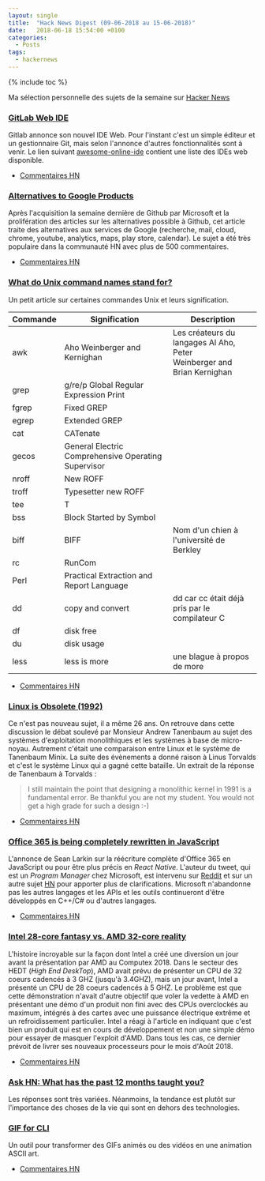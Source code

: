 ```yaml
---
layout: single
title:  "Hack News Digest (09-06-2018 au 15-06-2018)"
date:   2018-06-18 15:54:00 +0100
categories:
  - Posts
tags:
  - hackernews
---
```


{% include toc %}

Ma sélection personnelle des sujets de la semaine sur
[Hacker News](https://news.ycombinator.com/)


### [GitLab Web IDE](https://about.gitlab.com/2018/06/15/introducing-gitlab-s-integrated-development-environment/)
Gitlab annonce son nouvel IDE Web. Pour l'instant c'est un simple éditeur et un gestionnaire Git, mais selon l'annonce d'autres fonctionnalités sont à venir. Le lien suivant [awesome-online-ide](https://github.com/styfle/awesome-online-ide) contient une liste
des IDEs web disponible. 

- [Commentaires HN](https://news.ycombinator.com/item?id=17321921)



### [Alternatives to Google Products](https://restoreprivacy.com/google-alternatives/)

Après l'acquisition la semaine dernière de Github par Microsoft et la prolifération des articles sur les alternatives possible à Github, 
cet article traite des alternatives aux services de Google (recherche, mail, cloud, chrome, youtube, analytics, maps, play store, calendar). Le sujet a été très populaire dans la communauté HN avec plus de 500 commentaires.

- [Commentaires HN](https://news.ycombinator.com/item?id=17280558)

### [What do Unix command names stand for?](http://www.unixguide.net/unix/faq/1.3.shtml)

Un petit article sur certaines commandes Unix et leurs signification.

|  Commande    | Signification | Description |
|--------------|---------------| ------------|
|awk  | Aho Weinberger and Kernighan | Les créateurs du langages Al Aho, Peter <br> Weinberger and Brian Kernighan |         
|grep  | g/re/p Global Regular Expression Print| |
|fgrep  | Fixed GREP | |
|egrep  | Extended GREP | |
|cat  | CATenate| |
|gecos  | General Electric Comprehensive Operating Supervisor | |
|nroff  | New ROFF | |
|troff  | Typesetter new ROFF | |
|tee  | T | |
|bss  | Block Started by Symbol | |
|biff  | BIFF | Nom d'un chien à l'université de Berkley |
|rc | RunCom | |
|Perl | Practical Extraction and Report Language | &nbsp; |
| dd | copy and convert | dd car cc était déjà pris par le compilateur C |
| df | disk free | |
| du | disk usage | |
| less | less is more | une blague à propos de more |

- [Commentaires HN](https://news.ycombinator.com/item?id=17323753)

### [Linux is Obsolete (1992)](https://groups.google.com/forum/#!topic/comp.os.minix/wlhw16QWltI%5B1-25%5D)

Ce n'est pas nouveau sujet, il a même 26 ans. On retrouve dans cette discussion le débat soulevé par Monsieur Andrew Tanenbaum au sujet 
des systèmes d'exploitation monolithiques et les systèmes à base de micro-noyau. Autrement c'était une comparaison entre Linux et le système de Tanenbaum Minix. La suite des évènements a donné raison à Linus Torvalds et c'est le système Linux qui a gagné cette bataille. Un extrait de la réponse de Tanenbaum à Torvalds :

> I still maintain the point that designing a monolithic kernel in 1991 is a fundamental error.  Be thankful you are not my student.  You would not get a high grade for such a design :-)

- [Commentaires HN](https://news.ycombinator.com/item?id=17294907)

### [Office 365 is being completely rewritten in JavaScript](https://twitter.com/thelarkinn/status/1006746626617008128?s=21)

L'annonce de Sean Larkin sur la réécriture complète d'Office 365 en JavaScript ou pour être plus précis en *React Native*. L'auteur du tweet, qui est un *Program Manager* chez Microsoft, est intervenu sur [Reddit](https://www.reddit.com/r/programming/comments/8qqhlz/comment/e0ll1dt/) et sur un autre sujet [HN](https://news.ycombinator.com/item?id=17321985) pour apporter plus de clarifications. Microsoft n'abandonne pas les autres langages et les APIs et les outils continueront d'être développés en C++/C# ou d'autres langages. 

- [Commentaires HN](https://news.ycombinator.com/item?id=17300893)



### [Intel 28-core fantasy vs. AMD 32-core reality](https://www.techspot.com/news/75009-intel-28-core-fantasy-vs-amd-32-core.html)

L'histoire incroyable sur la façon dont Intel a créé une diversion un jour avant la présentation par AMD au Computex 2018. Dans le secteur des HEDT (*High End DeskTop*), AMD avait prévu de présenter un CPU de 32 coeurs cadencés à 3 GHZ (jusqu'à 3.4GHZ), mais un jour
avant, Intel a présenté un CPU de 28 coeurs cadencés à 5 GHZ. Le problème est que cette démonstration n'avait d'autre objectif que voler la vedette à AMD en présentant une démo d'un produit non fini avec des CPUs overclockés au maximum, intégrés à des cartes avec une puissance électrique extrême et un refroidissement particulier. Intel a réagi à l'article en indiquant que c'est bien un produit qui est en cours de développement et non une simple démo pour essayer de masquer l'exploit d'AMD. Dans tous les cas, ce dernier prévoit de livrer ses nouveaux processeurs pour le mois d'Août 2018.

- [Commentaires HN](https://news.ycombinator.com/item?id=17280757)


### [Ask HN: What has the past 12 months taught you?](https://news.ycombinator.com/item?id=17316120)
Les réponses sont très variées. Néanmoins, la tendance est plutôt sur l'importance des choses de la vie qui sont en dehors des technologies.


### [GIF for CLI](https://github.com/google/gif-for-cli)

Un outil pour transformer des GIFs animés ou des vidéos en une animation ASCII art.

- [Commentaires HN](https://news.ycombinator.com/item?id=17313090)

<!--
### []()
- [Commentaires HN]()


Tools for Exploring .NET Internals
http://mattwarren.org/2018/06/15/Tools-for-Exploring-.NET-Internals/
https://news.ycombinator.com/item?id=17323911





State of React Native 2018
https://facebook.github.io/react-native/blog/2018/06/14/state-of-react-native-2018
https://news.ycombinator.com/item?id=17314315



Ask HN: What are the best hacks to fight depression?
https://news.ycombinator.com/item?id=17310846
https://news.ycombinator.com/item?id=17310846





Introducing Multi-Leg Options Strategies
http://blog.robinhood.com/news/2018/6/12/introducing-multi-leg-options-strategies
https://news.ycombinator.com/item?id=17303083


Ask HN: Is there a new habit you cultivated recently that is really paying off?
https://news.ycombinator.com/item?id=17291127
https://news.ycombinator.com/item?id=17291127

Google: Introduction to Machine Learning
https://developers.google.com/machine-learning/crash-course/ml-intro
https://news.ycombinator.com/item?id=17292187

How to become a dramatically better programmer
https://recurse.henrystanley.com/post/better
https://news.ycombinator.com/item?id=17286521

Learning operating system development using Linux kernel and Raspberry Pi
https://github.com/s-matyukevich/raspberry-pi-os
https://news.ycombinator.com/item?id=17282000



Ask HN: Developer Burnout – how to rediscover the passion, or new career?
https://news.ycombinator.com/item?id=17274320
https://news.ycombinator.com/item?id=17274320

Chatbots were the next big thing: what happened?
https://blog.growthbot.org/chatbots-were-the-next-big-thing-what-happened
https://news.ycombinator.com/item?id=17264718
-->

<!-- Additional links -->
<!--
Has Vue passed React yet?
https://hasvuepassedreactyet.surge.sh
https://news.ycombinator.com/item?id=17316267

App Maker, Google’s low-code tool for building business apps, comes out of beta
https://techcrunch.com/2018/06/14/app-maker-googles-low-code-tool-for-building-business-apps-comes-out-of-beta/
https://news.ycombinator.com/item?id=17317425

Ask HN: How do you manage your manager?
https://news.ycombinator.com/item?id=17316578
https://news.ycombinator.com/item?id=17316578

Show HN: World Cup API for 2018
http://worldcup.sfg.io/
https://news.ycombinator.com/item?id=17310483

Id Software
https://github.com/id-Software
https://news.ycombinator.com/item?id=17299209

Type-safe Bitmasks in C++
https://gpfault.net/posts/typesafe-bitmasks.txt.html
https://news.ycombinator.com/item?id=17301016

Ask HN: What's the most productive development environment you've used?
https://news.ycombinator.com/item?id=17274801
https://news.ycombinator.com/item?id=17274801

C++ for C Programmers: part 1
https://ds9a.nl/articles/posts/c++-1/
https://news.ycombinator.com/item?id=17309654

The Quest for a Perfect C++ Interview Question
http://www.acodersjourney.com/2016/06/the-quest-for-a-perfect-c-interview-question/
https://news.ycombinator.com/item?id=11842645

Writing Multithreaded Applications in C++ (the right way) (2015)
http://deathbytape.com/articles/2015/02/03/cpp-threading.html
https://news.ycombinator.com/item?id=17181992

-->
